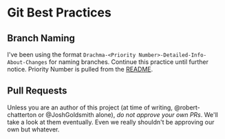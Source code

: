 # Git Best Practices

## Branch Naming

I've been using the format `Drachma-<Priority Number>-Detailed-Info-About-Changes` for naming branches. Continue this practice until further notice. Priority Number is pulled from the [README](../README.md#priorities).

## Pull Requests

Unless you are an author of this project (at time of writing, @robert-chatterton or @JoshGoldsmith alone), _do not approve your own PRs_. We'll take a look at them eventually. Even we really shouldn't be approving our own but whatever.